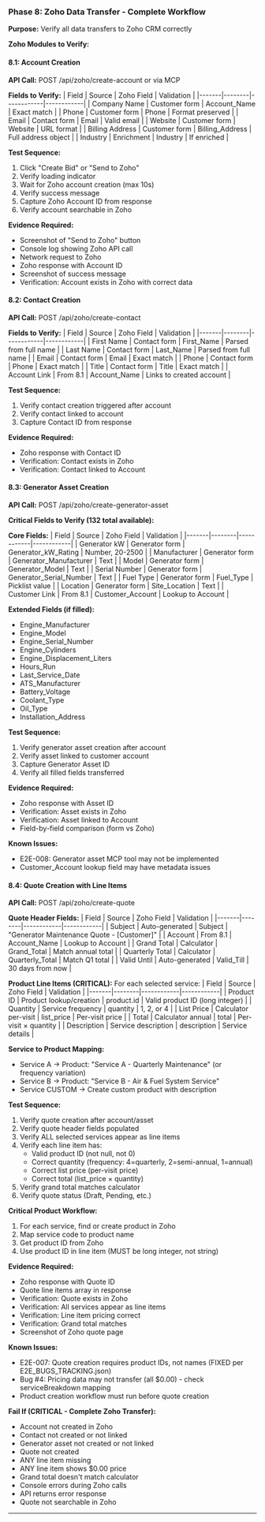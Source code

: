 ### Phase 8: Zoho Data Transfer - Complete Workflow
**Purpose:** Verify all data transfers to Zoho CRM correctly

**Zoho Modules to Verify:**

#### 8.1: Account Creation
**API Call:** POST /api/zoho/create-account or via MCP

**Fields to Verify:**
| Field | Source | Zoho Field | Validation |
|-------|--------|------------|------------|
| Company Name | Customer form | Account_Name | Exact match |
| Phone | Customer form | Phone | Format preserved |
| Email | Contact form | Email | Valid email |
| Website | Customer form | Website | URL format |
| Billing Address | Customer form | Billing_Address | Full address object |
| Industry | Enrichment | Industry | If enriched |

**Test Sequence:**
1. Click "Create Bid" or "Send to Zoho"
2. Verify loading indicator
3. Wait for Zoho account creation (max 10s)
4. Verify success message
5. Capture Zoho Account ID from response
6. Verify account searchable in Zoho

**Evidence Required:**
- Screenshot of "Send to Zoho" button
- Console log showing Zoho API call
- Network request to Zoho
- Zoho response with Account ID
- Screenshot of success message
- Verification: Account exists in Zoho with correct data

#### 8.2: Contact Creation
**API Call:** POST /api/zoho/create-contact

**Fields to Verify:**
| Field | Source | Zoho Field | Validation |
|-------|--------|------------|------------|
| First Name | Contact form | First_Name | Parsed from full name |
| Last Name | Contact form | Last_Name | Parsed from full name |
| Email | Contact form | Email | Exact match |
| Phone | Contact form | Phone | Exact match |
| Title | Contact form | Title | Exact match |
| Account Link | From 8.1 | Account_Name | Links to created account |

**Test Sequence:**
1. Verify contact creation triggered after account
2. Verify contact linked to account
3. Capture Contact ID from response

**Evidence Required:**
- Zoho response with Contact ID
- Verification: Contact exists in Zoho
- Verification: Contact linked to Account

#### 8.3: Generator Asset Creation
**API Call:** POST /api/zoho/create-generator-asset

**Critical Fields to Verify (132 total available):**

**Core Fields:**
| Field | Source | Zoho Field | Validation |
|-------|--------|------------|------------|
| Generator kW | Generator form | Generator_kW_Rating | Number, 20-2500 |
| Manufacturer | Generator form | Generator_Manufacturer | Text |
| Model | Generator form | Generator_Model | Text |
| Serial Number | Generator form | Generator_Serial_Number | Text |
| Fuel Type | Generator form | Fuel_Type | Picklist value |
| Location | Generator form | Site_Location | Text |
| Customer Link | From 8.1 | Customer_Account | Lookup to Account |

**Extended Fields (if filled):**
- Engine_Manufacturer
- Engine_Model
- Engine_Serial_Number
- Engine_Cylinders
- Engine_Displacement_Liters
- Hours_Run
- Last_Service_Date
- ATS_Manufacturer
- Battery_Voltage
- Coolant_Type
- Oil_Type
- Installation_Address

**Test Sequence:**
1. Verify generator asset creation after account
2. Verify asset linked to customer account
3. Capture Generator Asset ID
4. Verify all filled fields transferred

**Evidence Required:**
- Zoho response with Asset ID
- Verification: Asset exists in Zoho
- Verification: Asset linked to Account
- Field-by-field comparison (form vs Zoho)

**Known Issues:**
- E2E-008: Generator asset MCP tool may not be implemented
- Customer_Account lookup field may have metadata issues

#### 8.4: Quote Creation with Line Items
**API Call:** POST /api/zoho/create-quote

**Quote Header Fields:**
| Field | Source | Zoho Field | Validation |
|-------|--------|------------|------------|
| Subject | Auto-generated | Subject | "Generator Maintenance Quote - [Customer]" |
| Account | From 8.1 | Account_Name | Lookup to Account |
| Grand Total | Calculator | Grand_Total | Match annual total |
| Quarterly Total | Calculator | Quarterly_Total | Match Q1 total |
| Valid Until | Auto-generated | Valid_Till | 30 days from now |

**Product Line Items (CRITICAL):**
For each selected service:
| Field | Source | Zoho Field | Validation |
|-------|--------|------------|------------|
| Product ID | Product lookup/creation | product.id | Valid product ID (long integer) |
| Quantity | Service frequency | quantity | 1, 2, or 4 |
| List Price | Calculator per-visit | list_price | Per-visit price |
| Total | Calculator annual | total | Per-visit × quantity |
| Description | Service description | description | Service details |

**Service to Product Mapping:**
- Service A → Product: "Service A - Quarterly Maintenance" (or frequency variation)
- Service B → Product: "Service B - Air & Fuel System Service"
- Service CUSTOM → Create custom product with description

**Test Sequence:**
1. Verify quote creation after account/asset
2. Verify quote header fields populated
3. Verify ALL selected services appear as line items
4. Verify each line item has:
   - Valid product ID (not null, not 0)
   - Correct quantity (frequency: 4=quarterly, 2=semi-annual, 1=annual)
   - Correct list price (per-visit price)
   - Correct total (list_price × quantity)
5. Verify grand total matches calculator
6. Verify quote status (Draft, Pending, etc.)

**Critical Product Workflow:**
1. For each service, find or create product in Zoho
2. Map service code to product name
3. Get product ID from Zoho
4. Use product ID in line item (MUST be long integer, not string)

**Evidence Required:**
- Zoho response with Quote ID
- Quote line items array in response
- Verification: Quote exists in Zoho
- Verification: All services appear as line items
- Verification: Line item pricing correct
- Verification: Grand total matches
- Screenshot of Zoho quote page

**Known Issues:**
- E2E-007: Quote creation requires product IDs, not names (FIXED per E2E_BUGS_TRACKING.json)
- Bug #4: Pricing data may not transfer (all $0.00) - check serviceBreakdown mapping
- Product creation workflow must run before quote creation

**Fail If (CRITICAL - Complete Zoho Transfer):**
- Account not created in Zoho
- Contact not created or not linked
- Generator asset not created or not linked
- Quote not created
- ANY line item missing
- ANY line item shows $0.00 price
- Grand total doesn't match calculator
- Console errors during Zoho calls
- API returns error response
- Quote not searchable in Zoho

---
